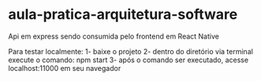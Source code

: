 # aula-pratica-arquitetura-software
Api em express sendo consumida pelo frontend em React Native

Para testar localmente:
1- baixe o projeto
2- dentro do diretório via terminal execute o comando:
  npm start
3- após o comando ser executado, acesse localhost:11000 em seu navegador
